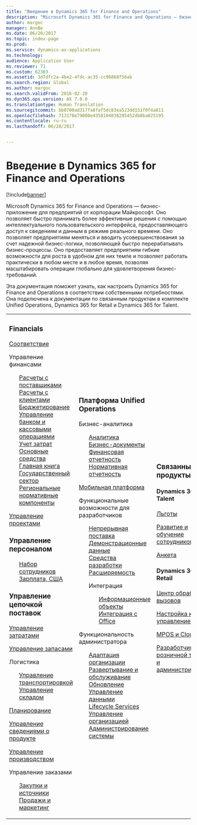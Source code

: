 ```yaml
---
title: "Введение в Dynamics 365 for Finance and Operations"
description: "Microsoft Dynamics 365 for Finance and Operations — бизнес-приложение для предприятий от корпорации Майкрософт. Эта страница поможет вам ознакомиться с продуктом и начать работу с ним."
author: margoc
manager: AnnBe
ms.date: 06/20/2017
ms.topic: index-page
ms.prod: 
ms.service: dynamics-ax-applications
ms.technology: 
audience: Application User
ms.reviewer: 71
ms.custom: 62303
ms.assetid: 3d7dfc2a-4be2-4fdc-ac35-cc96868f56ab
ms.search.region: Global
ms.author: margoc
ms.search.validFrom: 2016-02-28
ms.dyn365.ops.version: AX 7.0.0
ms.translationtype: Human Translation
ms.sourcegitcommit: bb0700ad317fa8faf5dc83ea523dd151f0f4a811
ms.openlocfilehash: 713178e79000e4358104038295452db0ba025195
ms.contentlocale: ru-ru
ms.lasthandoff: 06/28/2017


---
```

# <a name="introduction-to-dynamics-365-finance-and-operations"></a>Введение в Dynamics 365 for Finance and Operations

[!include[banner](includes/banner.md)]

Microsoft Dynamics 365 for Finance and Operations — бизнес-приложение для предприятий от корпорации Майкрософт. Оно позволяет быстро принимать более эффективные решения с помощью интеллектуального пользовательского интерфейса, предоставляющего доступ к сведениям и данным в режиме реального времени. Оно позволяет предприятиям меняться и вводить усовершенствования за счет надежной бизнес-логики, позволяющей быстро перерабатывать бизнес-процессы. Оно предоставляет предприятиям гибкие возможности для роста в удобном для них темпе и позволяет работать практически в любом месте и в любое время, позволяя масштабировать операции глобально для удовлетворения бизнес-требований. 

Эта документация поможет узнать, как настроить Dynamics 365 for Finance and Operations в соответствии собственными потребностями. Она подключена к документации по связанным продуктам в комплекте Unified Operations, Dynamics 365 for Retail и Dynamics 365 for Talent. 

<table>
<colgroup>
<col width="33%" />
<col width="33%" />
<col width="33%" />
</colgroup>
<tbody>
<tr class="odd">
<td><h3>Financials</h3>
<p><a href="../financials/general-ledger/audit-policy-rules">Соответствие</a></p>
<p>Управление финансами</p>
<ul style="list-style-type:none">
<li><a href="../financials/accounts-payable/accounts-payable">Расчеты с поставщиками</a></li>
<li><a href="../financials/accounts-receivable/accounts-receivable">Расчеты с клиентами</a></li>
<li><a href="../financials/budgeting/budgeting-overview">Бюджетирование</a></li>
<li><a href="../financials/cash-bank-management/cash-bank-management">Управление банком и кассовыми операциями</a></li>
<li><a href="../financials/cost-accounting/cost-accounting-home-page">Учет затрат</a></li>
<li><a href="../financials/fixed-assets/fixed-assets">Основные средства</a></li>
<li><a href="../financials/general-ledger/general-ledger">Главная книга</a></li>
<li><a href="../financials/public-sector/public-sector-functionality">Государственный сектор</a></li>
<li><a href="../dev-itpro/lcs-solutions/country-region">Региональные нормативные компоненты</a></li></ul>
<p><a href="../financials/project-management/overview-project-management-accounting">Управление проектами</a></p>
<H3>Управление персоналом</h3>
  <ul style="list-style-type:none">
<li><a href="hr/manage-recruiting-process">Набор сотрудников</a></li>
<li><a href="hr/localizations/noam-usa-payroll">Зарплата, США</a></li>
</ul>
<h3>Управление цепочкой поставок</h3>
<p><a href="../supply-chain/cost-management/costing-sheets">Управление затратами</a></p>
<p><a href="../supply-chain/inventory/inventory-locations">Управление запасами</a></p>
<p>Логистика</p>
<ul style="list-style-type:none"><li><a href="../supply-chain/transportation/transportation-management-overview">Управление транспортировкой</a></li>
<li><a href="../supply-chain/warehousing/warehouse-configuration">Управление складом</a></li></ul>
<p><a href="../supply-chain/master-planning/master-plans">Планирование</a></p>
  <p><a href="../supply-chain/pim/set-up-maintain-product-configuration-model">Управление сведениями о продукте</a></p>
  <p><a href="../supply-chain/production-control/create-production-orders">Управление производством</a></p>
<p>Управление заказами</p>
  <ul style="list-style-type:none"><li><a href="../supply-chain/procurement/procurement-sourcing-overview">Закупки и источники</a></li>
  <li><a href="../supply-chain/sales-marketing/overview-sales-marketing">Продажи и маркетинг</a></li></ul>
</td>
<td>
<h3>Платформа Unified Operations</h3>
<p>Бизнес-аналитика</p>
<ul style="list-style-type:none"><li><a href="../dev-itpro/analytics/analytics">Аналитика</a></li>
 <li><a href="../dev-itpro/analytics/document-reporting-services">Бизнес-документы</a></li>
<li><a href="../dev-itpro/analytics/financial-reporting-intro">Финансовая отчетность</a></li>
<li><a href="../dev-itpro/analytics/general-electronic-reporting">Нормативная отчетность</a></li></ul>

<p><a href="../dev-itpro/mobile-apps/mobile-platform">Мобильная платформа</a></p>

 <p>Функциональные возможности для разработчиков</p>
<ul style="list-style-type:none">
<li><a href="../dev-itpro/dev-tools/continuous-delivery-home-page">Непрерывная поставка</a></li>
<li><a href="../dev-itpro/get-started/demo-data">Демонстрационные данные</a></li>
<li><a href="../dev-itpro/dev-tools/developer-home-page">Средства разработки</a></li>
<li><a href="../dev-itpro/extensibility/customize-model-elements-extensions">Расширяемость</a></li>
<li><p>Интеграция</p>
<ul style="list-style-type:none"><li><a href="../dev-itpro/data-entities/data-entities">Информационные объекты</a></li>
<li><a href="../dev-itpro/office-integration/office-integration">Интеграция с Office</a></li></ul></li></ul>

<p>Функциональность администратора<p>
<ul style="list-style-type:none">
<li><a href="../fin-and-ops/get-started/onboarding-home">Адаптация организации</a></li>
<li><a href="../dev-itpro/deployment/deploy-demo-environment">Развертывание и обслуживание</a></li>
<li><a href="../dev-itpro/migration-upgrade/upgrade-home-page">Обновление</a></li>
<li><a href="../dev-itpro/data-entities/data-management-integration-data-entity">Управление данными</a></li>
<li><a href="../dev-itpro/lifecycle-services/lcs">Lifecycle Services</a></li>
<li><a href="../fin-and-ops/organization-administration/organization-administration-home-page">Управление организацией</a></li>
<li><a href="../dev-itpro/sysadmin/system-administration-home-page">Администрирование системы</a></li>
</ul>
</td>
<td>
<h3>Связанные продукты</h3>
<h4>Dynamics 365 for Talent</h4>
<p><a href="../talent/manage-benefit-program">Льготы</a></p>
<p><a href="../talent/performance-management-overview">Развитие и обучение сотрудников</a></p>
<p><a href="../talent/questionnaires">Анкета</a></p>

<h4>Dynamics 365 for Retail</h4>
<p><a href="../retail/call-center-functionality">Центр обработки вызовов</p>
<p><a href="../retail/define-maintain-retail-channels">Настройка канала и управление им</p>
<p><a href="../retail/retail-peripherals-overview">MPOS и Cloud POS</p>
<p><a href="../retail/dev-itpro/dev-retail-home-page">Разработчик розничной торговли и администрирование</p>

</td>
</tr>

</tbody>
</table>

